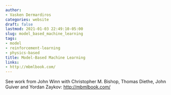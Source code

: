 ```yaml
---
author:
- Vasken Dermardiros
categories: website
draft: false
lastmod: 2021-01-03 22:49:10-05:00
slug: model_based_machine_learning
tags:
- model
- reinforcement-learning
- physics-based
title: Model-Based Machine Learning
links:
- http://mbmlbook.com/
---
```


See work from John Winn with Christopher M. Bishop, Thomas Diethe, John Guiver
and Yordan Zaykov: <http://mbmlbook.com/>